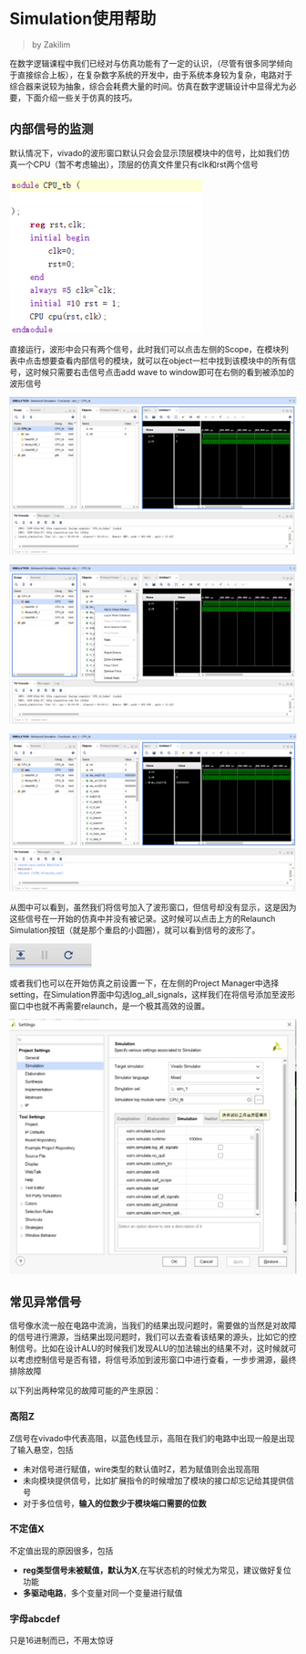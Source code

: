# Simulation使用帮助

> by Zakilim

在数字逻辑课程中我们已经对与仿真功能有了一定的认识，（尽管有很多同学倾向于直接综合上板），在复杂数字系统的开发中，由于系统本身较为复杂，电路对于综合器来说较为抽象，综合会耗费大量的时间。仿真在数字逻辑设计中显得尤为必要，下面介绍一些关于仿真的技巧。

## 内部信号的监测

 默认情况下，vivado的波形窗口默认只会会显示顶层模块中的信号，比如我们仿真一个CPU（暂不考虑输出），顶层的仿真文件里只有clk和rst两个信号

![image-20210603215050720](../pics.asset/image-20210603215050720.png)

直接运行，波形中会只有两个信号，此时我们可以点击左侧的Scope，在模块列表中点击想要查看内部信号的模块，就可以在object一栏中找到该模块中的所有信号，这时候只需要右击信号点击add wave to window即可在右侧的看到被添加的波形信号

![image-20210603215204994](../pics.asset/image-20210603215204994.png)

![image-20210603215741110](../pics.asset/image-20210603215741110.png)

![image-20210603215816615](../pics.asset/image-20210603215816615.png)

从图中可以看到，虽然我们将信号加入了波形窗口，但信号却没有显示，这是因为这些信号在一开始的仿真中并没有被记录。这时候可以点击上方的Relaunch Simulation按钮（就是那个重启的小圆圈），就可以看到信号的波形了。

![image-20210603215941144](../pics.asset/image-20210603215941144.png)

或者我们也可以在开始仿真之前设置一下，在左侧的Project Manager中选择setting，在Simulation界面中勾选log_all_signals，这样我们在将信号添加至波形窗口中也就不再需要relaunch，是一个极其高效的设置。

![image-20210603220226010](../pics.asset/image-20210603220226010.png)

## 常见异常信号

信号像水流一般在电路中流淌，当我们的结果出现问题时，需要做的当然是对故障的信号进行溯源，当结果出现问题时，我们可以去查看该结果的源头，比如它的控制信号。比如在设计ALU的时候我们发现ALU的加法输出的结果不对，这时候就可以考虑控制信号是否有错，将信号添加到波形窗口中进行查看，一步步溯源，最终排除故障

以下列出两种常见的故障可能的产生原因：

### 高阻Z

Z信号在vivado中代表高阻，以蓝色线显示，高阻在我们的电路中出现一般是出现了输入悬空，包括

* 未对信号进行赋值，wire类型的默认值时Z，若为赋值则会出现高阻
* 未向模块提供信号，比如扩展指令的时候增加了模块的接口却忘记给其提供信号
* 对于多位信号，**输入的位数少于模块端口需要的位数**

### 不定值X

不定值出现的原因很多，包括

* **reg类型信号未被赋值，默认为X**,在写状态机的时候尤为常见，建议做好复位功能
* **多驱动电路**，多个变量对同一个变量进行赋值

### 字母abcdef

只是16进制而已，不用太惊讶